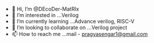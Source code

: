 - 👋 Hi, I’m @DEcoDer-MatRIx
- 👀 I’m interested in ...Verilog 
- 🌱 I’m currently learning ...Advance verilog, RISC-V
- 💞️ I’m looking to collaborate on ...Verilog project
- 📫 How to reach me ...mail - pragyasengar1@gmail.com

<!---
DEcoDer-MatRIx/DEcoDer-MatRIx is a ✨ special ✨ repository because its `README.md` (this file) appears on your GitHub profile.
You can click the Preview link to take a look at your changes.
--->
